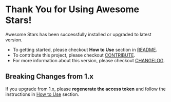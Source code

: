 # Thank You for Using Awesome Stars!

Awesome Stars has been successfully installed or upgraded to latest version.

- To getting started, please checkout **How to Use** section in [README](README.md).
- To contribute this project, please checkout [CONTRIBUTE](CONTRIBUTE.md).
- For more information about this version, please checkout [CHANGELOG](CHANGELOG.md).

## Breaking Changes from 1.x

If you upgrade from 1.x, please **regenerate the access token** and follow the instructions in [How to Use](README.md#how-to-use) section.
